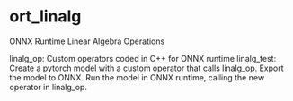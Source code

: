 # ort_linalg
ONNX Runtime Linear Algebra Operations

linalg_op: 
    Custom operators coded in C++ for ONNX runtime
linalg_test: 
    Create a pytorch model with a custom operator that calls linalg_op.
    Export the model to ONNX.
    Run the model in ONNX runtime, calling the new operator in linalg_op.